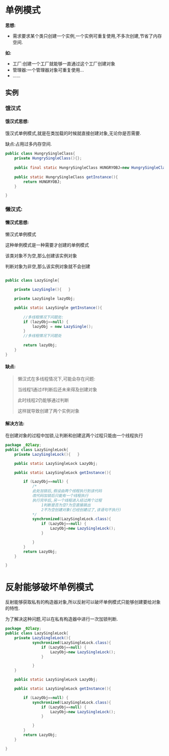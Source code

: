 # 单例模式

**思想:**

- 需求要求某个类只创建一个实例,一个实例可重复使用,不多次创建,节省了内存空间.

**如:**

- 工厂:创建一个工厂就能够一直通过这个工厂创建对象
- 管理器:一个管理器对象可重复使用...
- ......

## 实例

### 饿汉式

#### 饿汉式思想:

饿汉式单例模式,就是在类加载的时候就直接创建对象,无论你是否需要.

缺点:占用过多内存空间.

```java
public class HungrySingleClass{
	private HungrySingleClass(){};
	
    public final static HungrySingleClass HUNGRYOBJ=new HungrySingleClass();
	
    public static HungrySingleClass getInstance(){
		return HUNGRYOBJ;
	}

}
```

### 懒汉式:

#### 懒汉式思想:

懒汉式单例模式

这种单例模式是一种需要才创建的单例模式

该类对象不为空,那么创建该实例对象

判断对象为非空,那么该实例对象就不会创建

```java

public class LazySingle{

	private LazySingle(){	}

	private LazySingle lazyObj;

	public static LazySingle getInstance(){
		
        //多线程情况下问题处:
        if (lazyObj==null) {
			lazyObj = new LazySingle();
		}
		//多线程情况下问题处
        
		return lazyObj;
	} 
}
```

#### 缺点:

> 懒汉式在多线程情况下,可能会存在问题:
>
> 当线程1通过if判断后还未来得及创建对象
>
> 此时线程2仍能够通过判断
>
> 这样就导致创建了两个实例对象

#### 解决方法:

在创建对象的过程中加锁,让判断和创建这两个过程只能由一个线程执行

```java
package _02lazy;
public class LazySingleLock{
    private LazySingleLock(){	}

    public static LazySingleLock LazyObj;

    public static LazySingleLock getInstance(){

        if (LazyObj==null) {
            /*
            此处加锁后,假设由两个线程执行到该代码
            改代码加锁后只能有一个线程执行
            执行完毕后,另一个线程进入经过两个过程
            	1判断是否为空?为空直接跳出
                2不为空创建对象(已经创建过了,该语句不执行)
            */
            synchronized(LazySingleLock.class){
                if (LazyObj==null) {
                    LazyObj=new LazySingleLock();
                }

            }
        }
        return LazyObj;
    }

}
```

# 反射能够破坏单例模式

反射能够获取私有的构造器对象,所以反射可以破坏单例模式只能够创建要给对象的特性.

为了解决这种问题,可以在私有构造器中进行一次加锁判断.

```java
package _02lazy;
public class LazySingleLock{
    private LazySingleLock(){	
            synchronized(LazySingleLock.class){
                if (LazyObj==null) {
                    LazyObj=new LazySingleLock();
                }

            }
    }

    public static LazySingleLock LazyObj;

    public static LazySingleLock getInstance(){

        if (LazyObj==null) {
            synchronized(LazySingleLock.class){
                if (LazyObj==null) {
                    LazyObj=new LazySingleLock();
                }

            }
        }
        return LazyObj;
    }

}
```

